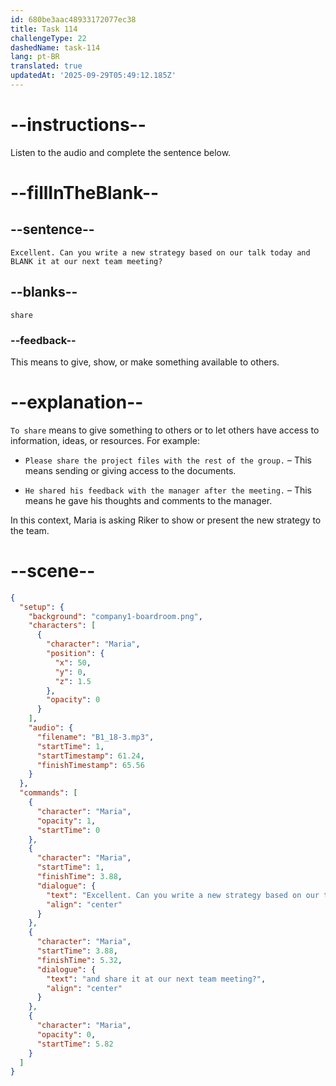 ```yaml
---
id: 680be3aac48933172077ec38
title: Task 114
challengeType: 22
dashedName: task-114
lang: pt-BR
translated: true
updatedAt: '2025-09-29T05:49:12.185Z'
---
```


<!-- (Audio) Maria: Excellent. Can you write a new strategy based on our talk today and share it at our next team meeting? -->

# --instructions--

Listen to the audio and complete the sentence below.

# --fillInTheBlank--

## --sentence--

`Excellent. Can you write a new strategy based on our talk today and BLANK it at our next team meeting?`

## --blanks--

`share`

### --feedback--

This means to give, show, or make something available to others.

# --explanation--

`To share` means to give something to others or to let others have access to information, ideas, or resources. For example:

- `Please share the project files with the rest of the group.` – This means sending or giving access to the documents.

- `He shared his feedback with the manager after the meeting.` – This means he gave his thoughts and comments to the manager.

In this context, Maria is asking Riker to show or present the new strategy to the team.

# --scene--

```json
{
  "setup": {
    "background": "company1-boardroom.png",
    "characters": [
      {
        "character": "Maria",
        "position": {
          "x": 50,
          "y": 0,
          "z": 1.5
        },
        "opacity": 0
      }
    ],
    "audio": {
      "filename": "B1_18-3.mp3",
      "startTime": 1,
      "startTimestamp": 61.24,
      "finishTimestamp": 65.56
    }
  },
  "commands": [
    {
      "character": "Maria",
      "opacity": 1,
      "startTime": 0
    },
    {
      "character": "Maria",
      "startTime": 1,
      "finishTime": 3.88,
      "dialogue": {
        "text": "Excellent. Can you write a new strategy based on our talk today",
        "align": "center"
      }
    },
    {
      "character": "Maria",
      "startTime": 3.88,
      "finishTime": 5.32,
      "dialogue": {
        "text": "and share it at our next team meeting?",
        "align": "center"
      }
    },
    {
      "character": "Maria",
      "opacity": 0,
      "startTime": 5.82
    }
  ]
}
```
